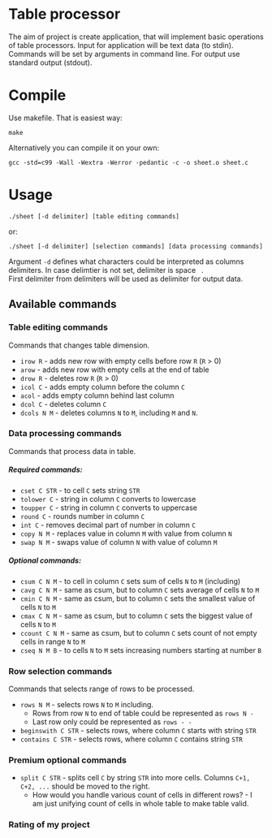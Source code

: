 # Table processor
The aim of project is create application, that will implement basic operations of table processors.
Input for application will be text data (to stdin). Commands will be set by arguments in command line.
For output use standard output (stdout).  

# Compile
Use makefile. That is easiest way:

    make
Alternatively you can compile it on your own:
 
    gcc -std=c99 -Wall -Wextra -Werror -pedantic -c -o sheet.o sheet.c

# Usage

    ./sheet [-d delimiter] [table editing commands]
or:

    ./sheet [-d delimiter] [selection commands] [data processing commands]

Argument `-d` defines what characters could be interpreted as columns delimiters.
In case delimtier is not set, delimiter is space ` `.  
First delimiter from delimiters will be used as delimiter for output data.


## Available commands
### Table editing commands
Commands that changes table dimension.
- `irow R` - adds new row with empty cells before row `R` (`R` > 0) 
- `arow` - adds new row with empty cells at the end of table
- `drow R` - deletes row `R` (`R` > 0)
- `icol C` - adds empty column before the column `C`
- `acol` - adds empty column behind last column
- `dcol C` - deletes column `C`
- `dcols N M` - deletes columns `N` to `M`, including `M` and `N`.

### Data processing commands
Commands that process data in table.
##### Required commands:
- `cset C STR` - to cell `C` sets string `STR` 
- `tolower C` - string in column `C` converts to lowercase
- `toupper C` - string in column `C` converts to uppercase
- `round C` - rounds number in column `C`
- `int C` - removes decimal part of number in column `C`  
- `copy N M` - replaces value in column `M` with value from column `N`   
- `swap N M` - swaps value of column `N` with value of column `M`

##### Optional commands:
- `csum C N M` - to cell in column `C` sets sum of cells `N` to `M` (including)
- `cavg C N M` - same as csum, but to column `C` sets average of cells `N` to `M`
- `cmin C N M` - same as csum, but to column `C` sets the smallest value of cells `N` to `M`  
- `cmax C N M` - same as csum, but to column `C` sets the biggest value of cells `N` to `M`
- `ccount C N M` - same as csum, but to column `C` sets count of not empty cells in range `N` to `M`
- `cseq N M B` - to cells `N` to `M` sets increasing numbers starting at number `B`   

### Row selection commands 
Commands that selects range of rows to be processed.
- `rows N M` - selects rows `N` to `M` including. 
    - Rows from row `N` to end of table could be represented as `rows N -`
    - Last row only could be represented as `rows - -`
- `beginswith C STR` - selects rows, where column `C` starts with string `STR`
- `contains C STR` - selects rows, where column `C` contains string `STR`
 
### Premium optional commands
- `split C STR` -  splits cell `C` by string `STR` into more cells. Columns `C+1, C+2, ...` should be moved to the right. 
    - How would you handle various count of cells in different rows? - I am just unifying count of cells in whole table to make table valid.
    
### Rating of my project 
